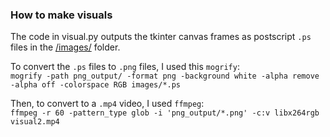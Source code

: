### How to make visuals

The code in visual.py outputs the tkinter canvas frames as postscript `.ps` files in the [/images/](/images/) folder.

To convert the `.ps` files to `.png` files, I used this `mogrify`:  
`mogrify -path png_output/ -format png -background white -alpha remove -alpha off -colorspace RGB images/*.ps`

Then, to convert to a `.mp4` video, I used `ffmpeg`:  
`ffmpeg -r 60 -pattern_type glob -i 'png_output/*.png' -c:v libx264rgb visual2.mp4`